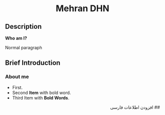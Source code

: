 ﻿<h1 align="center">Mehran DHN</h1>

## Description

**Who am I?**

Normal paragraph

## Brief Introduction

### About me

- First.
- Second **Item** with bold word.
- Third Item with **Bold Words**.

<div dir="rtl">
## افزودن اطلاعات فارسی
</div>